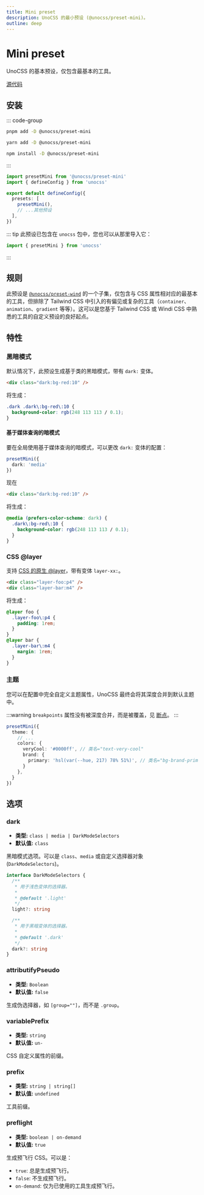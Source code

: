 ```yaml
---
title: Mini preset
description: UnoCSS 的最小预设 (@unocss/preset-mini)。
outline: deep
---
```


# Mini preset

UnoCSS 的基本预设，仅包含最基本的工具。

[源代码](https://github.com/unocss/unocss/tree/main/packages-presets/preset-mini)

## 安装

::: code-group

```bash [pnpm]
pnpm add -D @unocss/preset-mini
```

```bash [yarn]
yarn add -D @unocss/preset-mini
```

```bash [npm]
npm install -D @unocss/preset-mini
```

:::

```ts [uno.config.ts]
import presetMini from '@unocss/preset-mini'
import { defineConfig } from 'unocss'

export default defineConfig({
  presets: [
    presetMini(),
    // ...其他预设
  ],
})
```

::: tip
此预设已包含在 `unocss` 包中，您也可以从那里导入它：

```ts
import { presetMini } from 'unocss'
```

:::

## 规则

此预设是 [`@unocss/preset-wind`](/presets/wind) 的一个子集，仅包含与 CSS 属性相对应的最基本的工具，但排除了 Tailwind CSS 中引入的有偏见或复杂的工具（`container`、`animation`、`gradient` 等等）。这可以是您基于 Tailwind CSS 或 Windi CSS 中熟悉的工具的自定义预设的良好起点。

## 特性

### 黑暗模式

默认情况下，此预设生成基于类的黑暗模式，带有 `dark:` 变体。

```html
<div class="dark:bg-red:10" />
```

将生成：

```css
.dark .dark\:bg-red\:10 {
  background-color: rgb(248 113 113 / 0.1);
}
```

#### 基于媒体查询的暗模式

要在全局使用基于媒体查询的暗模式，可以更改 `dark:` 变体的配置：

```ts
presetMini({
  dark: 'media'
})
```

现在

```html
<div class="dark:bg-red:10" />
```

将生成：

```css
@media (prefers-color-scheme: dark) {
  .dark\:bg-red\:10 {
    background-color: rgb(248 113 113 / 0.1);
  }
}
```

### CSS @layer

支持 [CSS 的原生 @layer](https://developer.mozilla.org/en-US/docs/Web/CSS/@layer)，带有变体 `layer-xx:`。

```html
<div class="layer-foo:p4" />
<div class="layer-bar:m4" />
```

将生成：

```css
@layer foo {
  .layer-foo\:p4 {
    padding: 1rem;
  }
}
@layer bar {
  .layer-bar\:m4 {
    margin: 1rem;
  }
}
```

### 主题

您可以在配置中完全自定义主题属性，UnoCSS 最终会将其深度合并到默认主题中。

:::warning
`breakpoints` 属性没有被深度合并，而是被覆盖，见 [断点](/config/theme#breakpoints)。
:::

```ts
presetMini({
  theme: {
    // ...
    colors: {
      veryCool: '#0000ff', // 类名="text-very-cool"
      brand: {
        primary: 'hsl(var(--hue, 217) 78% 51%)', // 类名="bg-brand-primary"
      }
    },
  }
})
```

## 选项

### dark

- **类型:** `class | media | DarkModeSelectors`
- **默认值:** `class`

黑暗模式选项。可以是 `class`、`media` 或自定义选择器对象 (`DarkModeSelectors`)。

```ts
interface DarkModeSelectors {
  /**
   * 用于浅色变体的选择器。
   *
   * @default '.light'
   */
  light?: string

  /**
   * 用于黑暗变体的选择器。
   *
   * @default '.dark'
   */
  dark?: string
}
```

### attributifyPseudo

- **类型:** `Boolean`
- **默认值:** `false`

生成伪选择器，如 `[group=""]`，而不是 `.group`。

### variablePrefix

- **类型:** `string`
- **默认值:** `un-`

CSS 自定义属性的前缀。

### prefix

- **类型:** `string | string[]`
- **默认值:** `undefined`

工具前缀。

### preflight

- **类型:** `boolean | on-demand`
- **默认值:** `true`

生成预飞行 CSS。可以是：

- `true`: 总是生成预飞行。
- `false`: 不生成预飞行。
- `on-demand`: 仅为已使用的工具生成预飞行。
